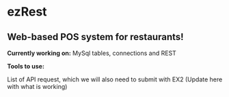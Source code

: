 # ezRest

Web-based POS system for restaurants!
----

<b>Currently working on:</b> MySql tables, connections and REST

<b>Tools to use:</b>


List of API request, which we will also need to submit with EX2 (Update here with what is working)
